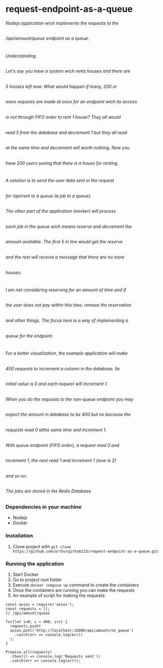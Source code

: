 # request-endpoint-as-a-queue

###### Nodejs application wich implements the requests to the
###### /api/amount/queue endpoint as a queue.
#
###### Understanding
###### Let's say you have a system wich rents houses and there are
###### 5 houses left now. What would happen if many, 200 or
###### more requests are made at once for an endpoint wich its access
###### is not through FIFO order to rent 1 house? They all would
###### read 5 from the database and decrement 1 but they all read
###### at the same time and decrement will worth nothing. Now you
###### have 200 users seeing that there is a house for renting.
#
###### A solution is to send the user data sent in the request
###### for /api/rent to a queue (a job to a queue).
###### The other part of the application (worker) will process
###### each job in the queue wich means reserve and decrement the 
###### amount available. The first 5 in line would get the reserve
###### and the rest will receive a message that there are no more
###### houses.
#
###### I am not considering reserving for an amount of time and if
###### the user does not pay within this time, remove the reservation
###### and other things. The focus here is a way of implementing a
###### queue for the endpoint.
#
###### For a better visualization, the example application will make
###### 400 requests to increment a column in the database. Its
###### initial value is 0 and each request will increment 1.
###### When you do the requests to the non-queue endpoint you may
###### expect the amount in database to be 400 but no because the
###### requests read 0 atthe same time and increment 1.
###### With queue endpoint (FIFO order), a request read 0 and
###### increment 1, the next read 1 and increment 1 (now is 2)
###### and so on.

###### The jobs are stored in the Redis Database

### Dependencies in your machine
- Nodejs
- Docker

### Installation
1. Clone project with
```git clone https://github.com/arthurgithub123/request-endpoint-as-a-queue.git```

### Running the application
1. Start Docker
2. Go to project root folder
3. Execute ```docker compose up``` command to create the containers
4. Once the containers are running you can make the requests
5. An example of script for making the requests:
```
const axios = require('axios');
const requests = [];
// /api/amount/queue

for(let i=0; i < 400; i++) {
  requests.push(
  axios.post('http://localhost:15000/api/amount/no_queue')
    .catch(err => console.log(err))
  );
}

Promise.all(requests)
  .then(() => console.log('Requests sent'))
  .catch(err => console.log(err));
```
